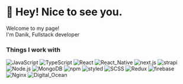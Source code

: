 <h1>👋 Hey! Nice to see you.</h1>
<p>Welcome to my page! </br> I'm Danik, Fullstack developer</p>
<h3>Things I work with</h3>
<p>
  <img alt="JavaScript" src="https://img.shields.io/badge/JavaScript-323330?style=flat-square&logo=javascript&logoColor=F7DF1E" />
  <img alt="TypeScript" src="https://img.shields.io/badge/TypeScript-323330?style=flat-square&logo=typescript&logoColor=blue" />
  <img alt="React" src="https://img.shields.io/badge/React-20232A?style=flat-square&logo=react&logoColor=61DAFB" />
  <img alt="React_Native" src="https://img.shields.io/badge/React_Native-20232A?style=flat-square&logo=react&logoColor=61DAFB" />
  <img alt="next.js" src="https://img.shields.io/badge/next.js-000000?style=flat-square&logo=nextdotjs&logoColor=white" />
  <img alt="strapi" src="https://img.shields.io/badge/strapi-2e7eea?style=flat-square&logo=strapi&logoColor=white" />
  <img alt="Node.js" src="https://img.shields.io/badge/Node.js-339933?style=flat-square&logo=nodedotjs&logoColor=white" />
  <img alt="MongoDB" src="https://img.shields.io/badge/MongoDB-white?style=flat-square&logo=mongodb&logoColor=4EA94B" />  
  <img alt="npm" src="https://img.shields.io/badge/npm-CB3837?style=flat-square&logo=npm&logoColor=white" />
  <img alt="styled" src="https://img.shields.io/badge/styled--components-DB7093?style=flat-square&logo=styled-components&logoColor=white" />
  <img alt="SCSS" src="https://img.shields.io/badge/scss-DB7093?style=flat-square&logo=scss&logoColor=white" />
  <img alt="Redux" src="https://img.shields.io/badge/Redux-593D88?style=flat-square&logo=redux&logoColor=white" />
  <img alt="firebase" src="https://img.shields.io/badge/firebase-ffca28?style=flat-square&logo=firebase&logoColor=black" />
  <img alt="Nginx" src="https://img.shields.io/badge/Nginx-009639?style=flat-square&logo=nginx&logoColor=white" />
  <img alt="Digital_Ocean" src="https://img.shields.io/badge/Digital_Ocean-0080FF?style=flat-square&logo=DigitalOcean&logoColor=white" />
</p>
<!--
**DanikYelianiou/DanikYelianiou** is a ✨ _special_ ✨ repository because its `README.md` (this file) appears on your GitHub profile.

Here are some ideas to get you started:

- 🔭 I’m currently working on ...
- 🌱 I’m currently learning ...
- 👯 I’m looking to collaborate on ...
- 🤔 I’m looking for help with ...
- 💬 Ask me about ...
- 📫 How to reach me: ...
- 😄 Pronouns: ...
- ⚡ Fun fact: ...
-->
